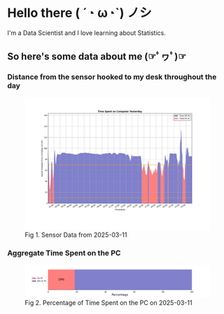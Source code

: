 
# Hello there ( ´◔ ω◔`) ノシ

I'm a Data Scientist and I love learning about Statistics.

## So here's some data about me (☞ﾟヮﾟ)☞


### Distance from the sensor hooked to my desk throughout the day
<figure>
  <picture>
    <source media="(prefers-color-scheme: dark)" srcset="Pi/readme/graphs/lineplot/dark-plot-2025-03-11.png">
    <source media="(prefers-color-scheme: light)" srcset="Pi/readme/graphs/lineplot/light-plot-2025-03-11.png">
    <img alt="Shows a black logo in light color mode and a white one in dark color mode." src="Pi/readme/graphs/lineplot/light-plot-2025-03-11.png">
  </picture>
  <figcaption>Fig 1. Sensor Data from 2025-03-11</figcaption>
</figure>



### Aggregate Time Spent on the PC
<figure>
  <picture>
    <source media="(prefers-color-scheme: dark)" srcset="Pi/readme/graphs/barplot/dark-plot-2025-03-11.png">
    <source media="(prefers-color-scheme: light)" srcset="Pi/readme/graphs/barplot/light-plot-2025-03-11.png">
    <img alt="Shows a black logo in light color mode and a white one in dark color mode." src="Pi/readme/graphs/barplot/light-plot-2025-03-11.png">
  </picture>
  <figcaption>Fig 2. Percentage of Time Spent on the PC on 2025-03-11</figcaption>
</figure>
